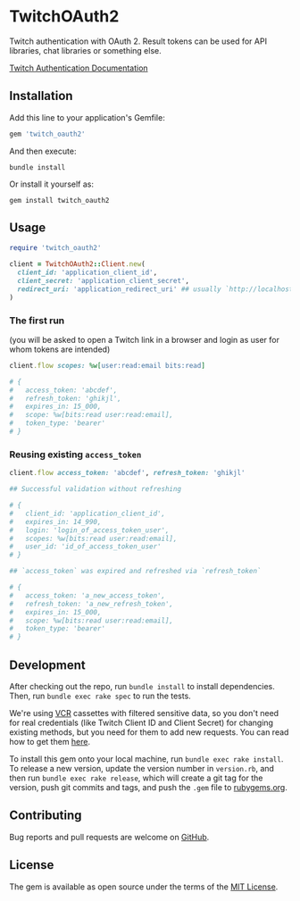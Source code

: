 # TwitchOAuth2

Twitch authentication with OAuth 2.
Result tokens can be used for API libraries, chat libraries or something else.

[Twitch Authentication Documentation]

## Installation

Add this line to your application's Gemfile:

```ruby
gem 'twitch_oauth2'
```

And then execute:

```
bundle install
```

Or install it yourself as:

```
gem install twitch_oauth2
```

## Usage

```ruby
require 'twitch_oauth2'

client = TwitchOAuth2::Client.new(
  client_id: 'application_client_id',
  client_secret: 'application_client_secret',
  redirect_uri: 'application_redirect_uri' ## usually `http://localhost/`
)
```

### The first run

(you will be asked to open a Twitch link in a browser
and login as user for whom tokens are intended)

```ruby
client.flow scopes: %w[user:read:email bits:read]

# {
#   access_token: 'abcdef',
#   refresh_token: 'ghikjl',
#   expires_in: 15_000,
#   scope: %w[bits:read user:read:email],
#   token_type: 'bearer'
# }
```

### Reusing existing `access_token`

```ruby
client.flow access_token: 'abcdef', refresh_token: 'ghikjl'

## Successful validation without refreshing

# {
#   client_id: 'application_client_id',
#   expires_in: 14_990,
#   login: 'login_of_access_token_user',
#   scopes: %w[bits:read user:read:email],
#   user_id: 'id_of_access_token_user'
# }

## `access_token` was expired and refreshed via `refresh_token`

# {
#   access_token: 'a_new_access_token',
#   refresh_token: 'a_new_refresh_token',
#   expires_in: 15_000,
#   scope: %w[bits:read user:read:email],
#   token_type: 'bearer'
# }
```

## Development

After checking out the repo, run `bundle install` to install dependencies.
Then, run `bundle exec rake spec` to run the tests.

We're using [VCR](https://relishapp.com/vcr/vcr/docs) cassettes
with filtered sensitive data, so you don't need for real credentials
(like Twitch Client ID and Client Secret) for changing existing methods,
but you need for them to add new requests.
You can read how to get them [here][Twitch Authentication Documentation].

To install this gem onto your local machine, run `bundle exec rake install`.
To release a new version, update the version number in `version.rb`,
and then run `bundle exec rake release`, which will create a git tag
for the version, push git commits and tags, and push the `.gem` file
to [rubygems.org](https://rubygems.org).

## Contributing

Bug reports and pull requests are welcome on [GitHub](https://github.com/AlexWayfer/twitch_oauth2).

## License

The gem is available as open source under the terms of the
[MIT License](https://opensource.org/licenses/MIT).

[Twitch Authentication Documentation]: https://dev.twitch.tv/docs/authentication
